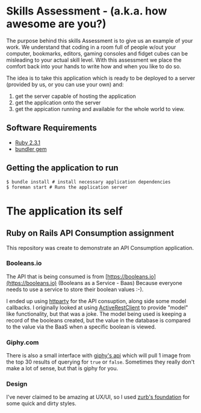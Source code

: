 # Skills Assessment - (a.k.a. how awesome are you?)

The purpose behind this skills Assessment is to give us an example of your work. We understand that coding in a room full of people w/out your computer, bookmarks, editors, gaming consoles and fidget cubes can be misleading to your actual skill level. With this assessment we place the comfort back into your hands to write how and when you like to do so.

The idea is to take this application which is ready to be deployed to a server (provided by us, or you can use your own) and:
1) get the server capable of hosting the application
2) get the application onto the server
3) get the appication running and available for the whole world to view.

## Software Requirements
- [Ruby 2.3.1](https://www.ruby-lang.org/en/)
- [bundler gem](https://rubygems.org/gems/bundler/versions/1.14.6)

## Getting the application to run

    $ bundle install # install necessary application dependencies
    $ foreman start # Runs the application server

# The application its self
## Ruby on Rails API Consumption assignment
This repository was create to demonstrate an API Consumption application.

### Booleans.io
The API that is being consumed is from [https://booleans.io](https://booleans.io) (Booleans as a Service - Baas) Because everyone needs to use a service to store their boolean values :-).

I ended up using [httparty](https://github.com/jnunemaker/httparty) for the API consuption, along side some model callbacks. I originally looked at using [ActiveRestClient](https://github.com/whichdigital/active-rest-client) to provide "model" like functionality, but that was a joke. The model being used is keeping a record of the booleans created, but the value in the database is compared to the value via the BaaS when a specific boolean is viewed.

### Giphy.com
There is also a small interface with [giphy's api](http://api.giphy.com) which will pull 1 image from the top 30 results of querying for `true` or `false`. Sometimes they really don't make a lot of sense, but that is giphy for you.

### Design
I've never claimed to be amazing at UX/UI, so I used [zurb's foundation](http://foundation.zurb.com) for some quick and dirty styles.


